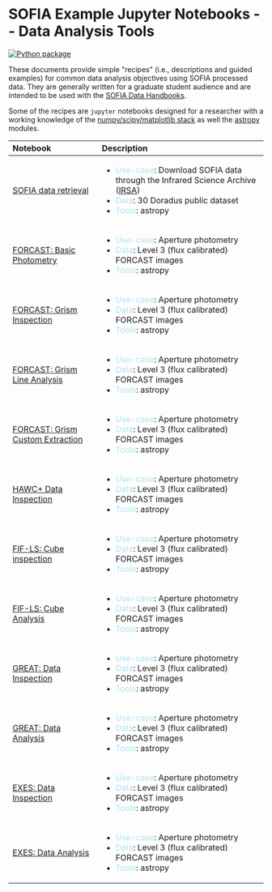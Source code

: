 # SOFIA Example Jupyter Notebooks -- Data Analysis Tools

[![Python package](https://github.com/SOFIAObservatory/Recipes/actions/workflows/testing.yml/badge.svg)](https://github.com/SOFIAObservatory/Recipes/actions/workflows/testing.yml)

These documents provide simple "recipes" (i.e., descriptions and guided examples) for common data analysis objectives using SOFIA processed data. They are generally written for a graduate student audience and are intended to be used with the [SOFIA Data Handbooks](https://www.sofia.usra.edu/science/proposing-and-observing/data-products/data-resources).

Some of the recipes are `jupyter` notebooks designed for a researcher with a working knowledge of the [numpy/scipy/matplotlib stack](https://scipy.org/install.html) as well the [astropy](http://docs.astropy.org/en/stable/) modules.




| Notebook | Description |
| :---         | :---      |
| [SOFIA data retrieval][isra_notebook]   | <ul><li> <span style="color:#AEE4F6;">Use-case</span>: Download SOFIA data through the Infrared Science Archive ([IRSA](https://irsa.ipac.caltech.edu/Missions/sofia.html))</li> <li> <span style="color:#AEE4F6;">Data</span>: 30 Doradus public dataset </li> <li> <span style="color:#AEE4F6;">Tools</span>: astropy </li>|
| [FORCAST: Basic Photometry][forcast_notebook]   | <ul><li> <span style="color:#AEE4F6;">Use-case</span>: Aperture photometry </li> <li> <span style="color:#AEE4F6;">Data</span>: Level 3 (flux calibrated) FORCAST images </li> <li> <span style="color:#AEE4F6;">Tools</span>: astropy </li>|
| [FORCAST: Grism Inspection][forcast_notebook]   | <ul><li> <span style="color:#AEE4F6;">Use-case</span>: Aperture photometry </li> <li> <span style="color:#AEE4F6;">Data</span>: Level 3 (flux calibrated) FORCAST images </li> <li> <span style="color:#AEE4F6;">Tools</span>: astropy </li>|
| [FORCAST: Grism Line Analysis][forcast_notebook]   | <ul><li> <span style="color:#AEE4F6;">Use-case</span>: Aperture photometry </li> <li> <span style="color:#AEE4F6;">Data</span>: Level 3 (flux calibrated) FORCAST images </li> <li> <span style="color:#AEE4F6;">Tools</span>: astropy </li>|
| [FORCAST: Grism Custom Extraction][forcast_notebook]   | <ul><li> <span style="color:#AEE4F6;">Use-case</span>: Aperture photometry </li> <li> <span style="color:#AEE4F6;">Data</span>: Level 3 (flux calibrated) FORCAST images </li> <li> <span style="color:#AEE4F6;">Tools</span>: astropy </li>|
| [HAWC+ Data Inspection][forcast_notebook]   | <ul><li> <span style="color:#AEE4F6;">Use-case</span>: Aperture photometry </li> <li> <span style="color:#AEE4F6;">Data</span>: Level 3 (flux calibrated) FORCAST images </li> <li> <span style="color:#AEE4F6;">Tools</span>: astropy </li>|
| [FIF-LS: Cube inspection][forcast_notebook]   | <ul><li> <span style="color:#AEE4F6;">Use-case</span>: Aperture photometry </li> <li> <span style="color:#AEE4F6;">Data</span>: Level 3 (flux calibrated) FORCAST images </li> <li> <span style="color:#AEE4F6;">Tools</span>: astropy </li>|
| [FIF-LS: Cube Analysis][forcast_notebook]   | <ul><li> <span style="color:#AEE4F6;">Use-case</span>: Aperture photometry </li> <li> <span style="color:#AEE4F6;">Data</span>: Level 3 (flux calibrated) FORCAST images </li> <li> <span style="color:#AEE4F6;">Tools</span>: astropy </li>|
| [GREAT: Data Inspection][forcast_notebook]   | <ul><li> <span style="color:#AEE4F6;">Use-case</span>: Aperture photometry </li> <li> <span style="color:#AEE4F6;">Data</span>: Level 3 (flux calibrated) FORCAST images </li> <li> <span style="color:#AEE4F6;">Tools</span>: astropy </li>|
| [GREAT: Data Analysis][forcast_notebook]   | <ul><li> <span style="color:#AEE4F6;">Use-case</span>: Aperture photometry </li> <li> <span style="color:#AEE4F6;">Data</span>: Level 3 (flux calibrated) FORCAST images </li> <li> <span style="color:#AEE4F6;">Tools</span>: astropy </li>|
| [EXES: Data Inspection][forcast_notebook]   | <ul><li> <span style="color:#AEE4F6;">Use-case</span>: Aperture photometry </li> <li> <span style="color:#AEE4F6;">Data</span>: Level 3 (flux calibrated) FORCAST images </li> <li> <span style="color:#AEE4F6;">Tools</span>: astropy </li>|
| [EXES: Data Analysis][forcast_notebook]   | <ul><li> <span style="color:#AEE4F6;">Use-case</span>: Aperture photometry </li> <li> <span style="color:#AEE4F6;">Data</span>: Level 3 (flux calibrated) FORCAST images </li> <li> <span style="color:#AEE4F6;">Tools</span>: astropy </li>|


<!-- <li> <span style="color:#AEE4F6;">Data</span>: 30 Doradus </li> -->

[isra_notebook]:[https://github.com/SOFIAObservatory/Recipes/blob/master/FORCAST_v1.1/FORCAST-Grism_Inspection-1.ipynb]
[forcast_notebook]:[https://github.com/SOFIAObservatory/Recipes/blob/master/FORCAST_v1.1/FORCAST-Grism_Inspection-1.ipynb]

